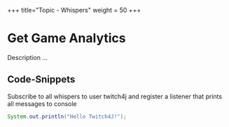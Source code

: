+++
title="Topic - Whispers"
weight = 50
+++

# Get Game Analytics

Description ...

## Code-Snippets

Subscribe to all whispers to user twitch4j and register a listener that prints all messages to console

```java
System.out.println("Hello Twitch4J!");
```
